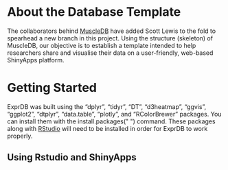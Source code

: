 # About the Database Template
The collaborators behind [MuscleDB](https://github.com/flaneuse/muscleDB) have added Scott Lewis to the fold to spearhead a new branch in this project. Using the structure (skeleton) of MuscleDB, our objective is to establish a template intended to help researchers share and visualise their data on a user-friendly, web-based ShinyApps platform.
# Getting Started

ExprDB was built using the  “dplyr”, “tidyr”, “DT”, “d3heatmap”, “ggvis”, “ggplot2”, “dtplyr”, “data.table”, “plotly”, and “RColorBrewer” packages. You can install them with the install.packages(" ") command. These packages along with [RStudio](https://www.rstudio.com/) will need to be installed in order for ExprDB to work properly.  
## Using Rstudio and ShinyApps
